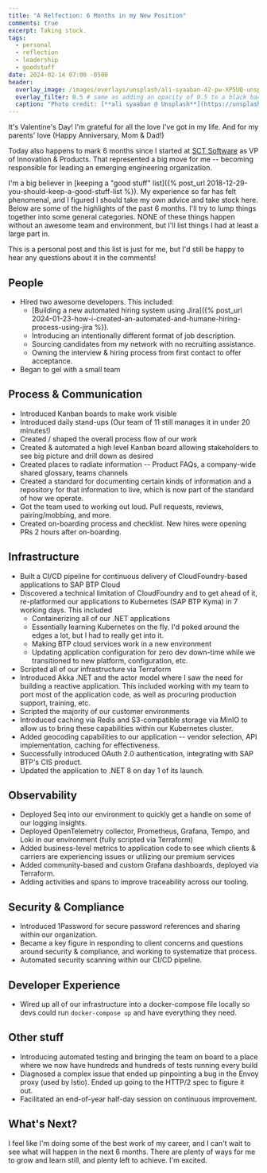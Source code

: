 ```yaml
---
title: "A Relfection: 6 Months in my New Position"
comments: true
excerpt: Taking stock.
tags:
  - personal
  - reflection
  - leadership
  - goodstuff
date: 2024-02-14 07:00 -0500
header:
  overlay_image: /images/overlays/unsplash/ali-syaaban-42-pw-XP5UQ-unsplash.jpg
  overlay_filter: 0.5 # same as adding an opacity of 0.5 to a black background
  caption: "Photo credit: [**ali syaaban @ Unsplash**](https://unsplash.com/@zylo25?utm_content=creditCopyText&utm_medium=referral&utm_source=unsplash)"
---
```


It's Valentine's Day! I'm grateful for all the love I've got in my life. And for my parents' love (Happy Anniversary, Mom & Dad!)

Today also happens to mark 6 months since I started at [SCT Software](https://sctsoftware.com) as VP of Innovation & Products. That represented a big move for me -- becoming responsible for leading an emerging engineering organization.

I'm a big believer in [keeping a "good stuff" list]({% post_url 2018-12-29-you-should-keep-a-good-stuff-list %}). My experience so far has felt phenomenal, and I figured I should take my own advice and take stock here. Below are some of the highlights of the past 6 months. I'll try to lump things together into some general categories. NONE of these things happen without an awesome team and environment, but I'll list things I had at least a large part in.

This is a personal post and this list is just for me, but I'd still be happy to hear any questions about it in the comments!

## People

* Hired two awesome developers. This included:
  * [Building a new automated hiring system using Jira]({% post_url 2024-01-23-how-i-created-an-automated-and-humane-hiring-process-using-jira %}).
  * Introducing an intentionally different format of job description.
  * Sourcing candidates from my network with no recruiting assistance.
  * Owning the interview & hiring process from first contact to offer acceptance.
* Began to gel with a small team

## Process & Communication

* Introduced Kanban boards to make work visible
* Introduced daily stand-ups (Our team of 11 still manages it in under 20 minutes!)
* Created / shaped the overall process flow of our work
* Created & automated a high level Kanban board allowing stakeholders to see big picture and drill down as desired
* Created places to radiate information -- Product FAQs, a company-wide shared glossary, teams channels
* Created a standard for documenting certain kinds of information and a repository for that information to live, which is now part of the standard of how we operate.
* Got the team used to working out loud. Pull requests, reviews, pairing/mobbing, and more.
* Created on-boarding process and checklist. New hires were opening PRs 2 hours after on-boarding.

## Infrastructure

* Built a CI/CD pipeline for continuous delivery of CloudFoundry-based applications to SAP BTP Cloud
* Discovered a technical limitation of CloudFoundry and to get ahead of it, re-platformed our applications to Kubernetes (SAP BTP Kyma) in 7 working days. This included
  * Containerizing all of our .NET applications
  * Essentially learning Kubernetes on the fly. I'd poked around the edges a lot, but I had to really get into it.
  * Making BTP cloud services work in a new environment
  * Updating application configuration for zero dev down-time while we transitioned to new platform, configuration, etc.
* Scripted all of our infrastructure via Terraform
* Introduced Akka .NET and the actor model where I saw the need for building a reactive application. This included working with my team to port most of the application code, as well as procuring production support, training, etc.
* Scripted the majority of our customer environments
* Introduced caching via Redis and S3-compatible storage via MinIO to allow us to bring these capabilities within our Kubernetes cluster.
* Added geocoding capabilities to our application -- vendor selection, API implementation, caching for effectiveness.
* Successfully introduced OAuth 2.0 authentication, integrating with SAP BTP's CIS product.
* Updated the application to .NET 8 on day 1 of its launch.

## Observability

* Deployed Seq into our environment to quickly get a handle on some of our logging insights.
* Deployed OpenTelemetry collector, Prometheus, Grafana, Tempo, and Loki in our environment (fully scripted via Terraform)
* Added business-level metrics to application code to see which clients & carriers are experiencing issues or utilizing our premium services
* Added community-based and custom Grafana dashboards, deployed via Terraform.
* Adding activities and spans to improve traceability across our tooling.

## Security & Compliance

* Introduced 1Password for secure password references and sharing within our organization.
* Became a key figure in responding to client concerns and questions around security & compliance, and working to systematize that process.
* Automated security scanning within our CI/CD pipeline.

## Developer Experience

* Wired up all of our infrastructure into a docker-compose file locally so devs could run `docker-compose up` and have everything they need.

## Other stuff

* Introducing automated testing and bringing the team on board to a place where we now have hundreds and hundreds of tests running every build
* Diagnosed a complex issue that ended up pinpointing a bug in the Envoy proxy (used by Istio). Ended up going to the HTTP/2 spec to figure it out.
* Facilitated an end-of-year half-day session on continuous improvement.


## What's Next?

I feel like I'm doing some of the best work of my career, and I can't wait to see what will happen in the next 6 months. There are plenty of ways for me to grow and learn still, and plenty left to achieve. I'm excited.
